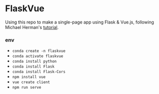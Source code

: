 # FlaskVue

Using this repo to make a single-page app using Flask & Vue.js, following Michael Herman's [tutorial](https://testdriven.io/blog/developing-a-single-page-app-with-flask-and-vuejs/).

### env

- `conda create -n flaskvue`
- `conda activate flaskvue`
- `conda install python`
- `conda install Flask`
- `conda install Flask-Cors`
- `npm install vue`
- `vue create client`
- `npm run serve`
